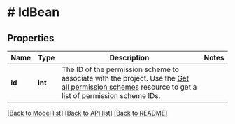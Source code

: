 # # IdBean

## Properties

Name | Type | Description | Notes
------------ | ------------- | ------------- | -------------
**id** | **int** | The ID of the permission scheme to associate with the project. Use the [Get all permission schemes](#api-rest-api-2-permissionscheme-get) resource to get a list of permission scheme IDs. |

[[Back to Model list]](../../README.md#models) [[Back to API list]](../../README.md#endpoints) [[Back to README]](../../README.md)
